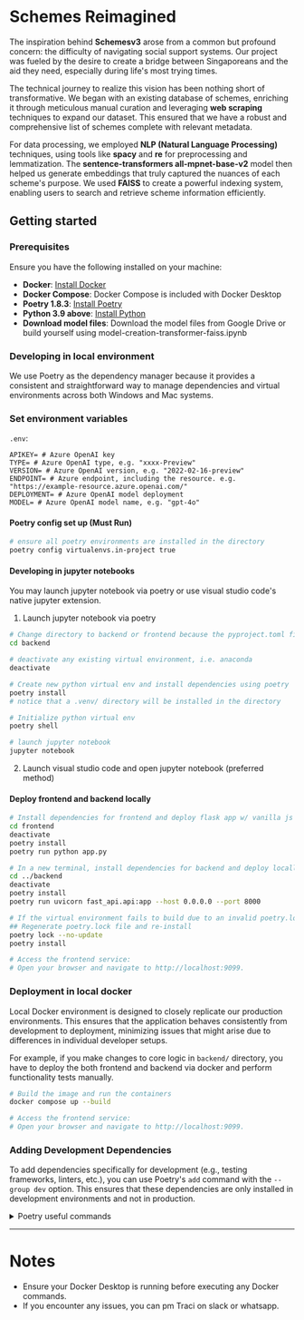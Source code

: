 # Schemes Reimagined

The inspiration behind **Schemesv3** arose from a common but profound concern: the difficulty of navigating social support systems. Our project was fueled by the desire to create a bridge between Singaporeans and the aid they need, especially during life's most trying times.

The technical journey to realize this vision has been nothing short of transformative. We began with an existing database of schemes, enriching it through meticulous manual curation and leveraging **web scraping** techniques to expand our dataset. This ensured that we have a robust and comprehensive list of schemes complete with relevant metadata.

For data processing, we employed **NLP (Natural Language Processing)** techniques, using tools like **spacy** and **re** for preprocessing and lemmatization. The **sentence-transformers all-mpnet-base-v2** model then helped us generate embeddings that truly captured the nuances of each scheme's purpose. We used **FAISS** to create a powerful indexing system, enabling users to search and retrieve scheme information efficiently.


## Getting started
### Prerequisites

Ensure you have the following installed on your machine:

- **Docker**: [Install Docker](https://docs.docker.com/get-docker/)
- **Docker Compose**: Docker Compose is included with Docker Desktop
- **Poetry 1.8.3**: [Install Poetry](https://python-poetry.org/docs/#installation)
- **Python 3.9 above**: [Install Python](https://www.python.org/downloads/)
- **Download model files**: Download the model files from Google Drive or build yourself using model-creation-transformer-faiss.ipynb 

### Developing in local environment

We use Poetry as the dependency manager because it provides a consistent and straightforward way to manage dependencies and virtual environments across both Windows and Mac systems.

### Set environment variables
`.env`:
```shell
APIKEY= # Azure OpenAI key
TYPE= # Azure OpenAI type, e.g. "xxxx-Preview"
VERSION= # Azure OpenAI version, e.g. "2022-02-16-preview"
ENDPOINT= # Azure endpoint, including the resource. e.g. "https://example-resource.azure.openai.com/"
DEPLOYMENT= # Azure OpenAI model deployment
MODEL= # Azure OpenAI model name, e.g. "gpt-4o"
```

#### Poetry config set up (Must Run)
```bash
# ensure all poetry environments are installed in the directory
poetry config virtualenvs.in-project true
```

#### Developing in jupyter notebooks

You may launch jupyter notebook via poetry or use visual studio code's native jupyter extension.

1. Launch jupyter notebook via poetry
  ```bash
  # Change directory to backend or frontend because the pyproject.toml file is in those directories
  cd backend

  # deactivate any existing virtual environment, i.e. anaconda
  deactivate

  # Create new python virtual env and install dependencies using poetry
  poetry install 
  # notice that a .venv/ directory will be installed in the directory

  # Initialize python virtual env
  poetry shell

  # launch jupyter notebook
  jupyter notebook
  ```

2. Launch visual studio code and open jupyter notebook (preferred method)

#### Deploy frontend and backend locally 

```bash
# Install dependencies for frontend and deploy flask app w/ vanilla js
cd frontend
deactivate
poetry install
poetry run python app.py

# In a new terminal, install dependencies for backend and deploy locally
cd ../backend
deactivate
poetry install
poetry run uvicorn fast_api.api:app --host 0.0.0.0 --port 8000

# If the virtual environment fails to build due to an invalid poetry.lock file:
## Regenerate poetry.lock file and re-install
poetry lock --no-update
poetry install

# Access the frontend service:
# Open your browser and navigate to http://localhost:9099.
```

### Deployment in local docker

Local Docker environment is designed to closely replicate our production environments. This ensures that the application behaves consistently from development to deployment, minimizing issues that might arise due to differences in individual developer setups.

For example, if you make changes to core logic in `backend/` directory, you have to deploy the both frontend and backend via docker and perform functionality tests manually.

```bash
# Build the image and run the containers
docker compose up --build

# Access the frontend service:
# Open your browser and navigate to http://localhost:9099.
```

### Adding Development Dependencies

To add dependencies specifically for development (e.g., testing frameworks, linters, etc.), you can use Poetry's `add` command with the `--group dev` option. This ensures that these dependencies are only installed in development environments and not in production.

<details>
  <summary>Poetry useful commands</summary>

    ```bash
    # Activate the Poetry environment
    poetry shell

    # Install all dependencies (including development dependencies if needed)
    poetry install

    # Add a production dependency
    poetry add <dependency_name>
    # e.g. poetry add pandas
    # e.g. poetry add pandas@^2.2.2

    # Add a development dependency
    poetry add --group dev <dependency_name>

    # Remove a dependency
    poetry remove <dependency_name>

    # Regenerate the poetry.lock file without updating dependencies
    poetry lock --no-update

    # List all installed dependencies
    poetry show --all

    # List only production dependencies
    poetry show --only main

    # List only development dependencies
    poetry show --only dev

    # Check the status of dependencies (e.g., if they are outdated)
    poetry show --outdated

    # Run a script or command within the Poetry environment
    poetry run <command>
    # e.g. poetry run python app.py 

    # Check the project's environment and configuration
    poetry check
    ```
</details>

---

# Notes
- Ensure your Docker Desktop is running before executing any Docker commands.
- If you encounter any issues, you can pm Traci on slack or whatsapp.
